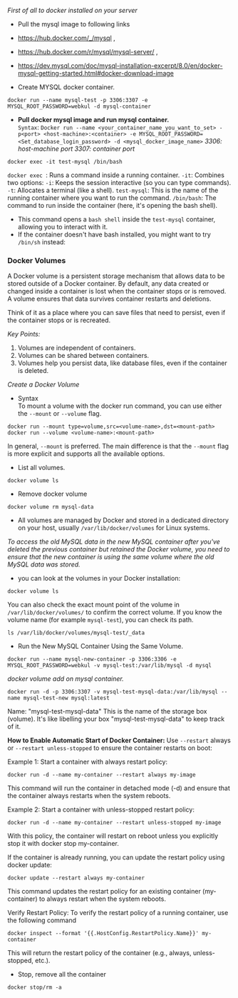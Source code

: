 *First of all to docker installed on your server*
* Pull the mysql image to following links
* https://hub.docker.com/_/mysql ,
* https://hub.docker.com/r/mysql/mysql-server/ ,
* https://dev.mysql.com/doc/mysql-installation-excerpt/8.0/en/docker-mysql-getting-started.html#docker-download-image

* Create MYSQL docker container.
``` shell
docker run --name mysql-test -p 3306:3307 -e MYSQL_ROOT_PASSWORD=webkul -d mysql-container
``` 
- **Pull docker mysql image and run mysql container.**  
   `Syntax`: `Docker run --name <your_container_name_you_want_to_set> -p<port> <host-machine>:<container> -e MYSQL_ROOT_PASSWORD=<Set_database_login_password> -d <mysql_docker_image_name>`
*3306: host-machine port
3307: container port*

``` shell
docker exec -it test-mysql /bin/bash
```
`docker exec `: Runs a command inside a running container.
`-it`: Combines two options:
`-i`: Keeps the session interactive (so you can type commands).
`-t`: Allocates a terminal (like a shell).
`test-mysql`: This is the name of the running container where you want to run the command.
`/bin/bash`: The command to run inside the container (here, it's opening the bash shell).

- This command opens a `bash shell` inside the `test-mysql` container, allowing you to interact with it.
- If the container doesn't have bash installed, you might want to try `/bin/sh` instead:

### Docker Volumes

A Docker volume is a persistent storage mechanism that allows data to be stored outside of a Docker container. By default, any data created or changed inside a container is lost when the container stops or is removed. A volume ensures that data survives container restarts and deletions.

Think of it as a place where you can save files that need to persist, even if the container stops or is recreated.

_Key Points:_

1. Volumes are independent of containers.
2. Volumes can be shared between containers.
3. Volumes help you persist data, like database files, even if the container is deleted.

_Create a Docker Volume_

- Syntax  
    To mount a volume with the docker run command, you can use either the `--mount` or `--volume` flag.

```shell
docker run --mount type=volume,src=<volume-name>,dst=<mount-path>
docker run --volume <volume-name>:<mount-path>
```

In general, `--mount` is preferred. The main difference is that the `--mount` flag is more explicit and supports all the available options.

- List all volumes.
```shell
docker volume ls
```

- Remove docker volume
```shell
docker volume rm mysql-data
```

- All volumes are managed by Docker and stored in a dedicated directory on your host, usually `/var/lib/docker/volumes` for Linux systems.


*To access the old MySQL data in the new MySQL container after you've deleted the previous container but retained the Docker volume, you need to ensure that the new container is using the same volume where the old MySQL data was stored.*
- you can look at the volumes in your Docker installation:
``` shell 
docker volume ls
```

You can also check the exact mount point of the volume in `/var/lib/docker/volumes/` to confirm the correct volume. If you know the volume name (for example `mysql-test`), you can check its path.
``` shell
ls /var/lib/docker/volumes/mysql-test/_data
```
- Run the New MySQL Container Using the Same Volume.
``` shell
docker run --name mysql-new-container -p 3306:3306 -e MYSQL_ROOT_PASSWORD=webkul -v mysql-test:/var/lib/mysql -d mysql
```

*docker volume add on mysql container.*
``` shell
docker run -d -p 3306:3307 -v mysql-test-mysql-data:/var/lib/mysql --name mysql-test-new mysql:latest
```

Name: "mysql-test-mysql-data"
This is the name of the storage box (volume). It's like libelling your box "mysql-test-mysql-data" to keep track of it.

**How to Enable Automatic Start of Docker Container:**
Use `--restart` always or `--restart unless-stopped` to ensure the container restarts on boot:

Example 1: Start a container with always restart policy:
``` shell
docker run -d --name my-container --restart always my-image
```

This command will run the container in detached mode (-d) and ensure that the container always restarts when the system reboots.

Example 2: Start a container with unless-stopped restart policy:
``` shell 
docker run -d --name my-container --restart unless-stopped my-image
```

With this policy, the container will restart on reboot unless you explicitly stop it with docker stop my-container.

If the container is already running, you can update the restart policy using docker update:
``` shell 
docker update --restart always my-container
```

This command updates the restart policy for an existing container (my-container) to always restart when the system reboots.

Verify Restart Policy: To verify the restart policy of a running container, use the following command
``` shell 
docker inspect --format '{{.HostConfig.RestartPolicy.Name}}' my-container
```

This will return the restart policy of the container (e.g., always, unless-stopped, etc.).
- Stop, remove all the container
```shell
docker stop/rm -a
```
